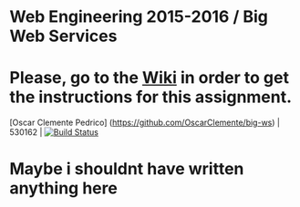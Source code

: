 # Web Engineering 2015-2016 / Big Web Services
# Please, go to the [Wiki](https://github.com/UNIZAR-30246-WebEngineering/big-ws/wiki) in order to get the instructions for this assignment.
[Oscar Clemente Pedrico] (https://github.com/OscarClemente/big-ws) | 530162 | [![Build Status](https://travis-ci.org/OscarClemente/big-ws.svg)](https://travis-ci.org/OscarClemente/big-ws)
# Maybe i shouldnt have written anything here